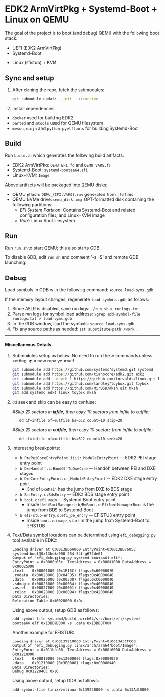 # EDK2 ArmVirtPkg + Systemd-Boot + Linux on QEMU

The goal of the project is to boot (and debug) QEMU with the following boot stack:

- UEFI (EDK2 ArmVirtPkg)
- Systemd-Boot
* Linux (efistub) + KVM

## Sync and setup
1. After cloning the repo, fetch the submodules:

    ```sh
    git submodule update --init --recursive
    ```

1. Install dependencies
* `docker` used for building EDK2
* `parted` and `mtools` used for QEMU filesystem
* `meson`, `ninja` and `python-pyelftools` for building Systemd-Boot

## Build
Run `build.sh` which generates the following build artifacts:

* EDK2 ArmVirtPkg: `QEMU_EFI.fd` and `QEMU_VARS.fd`
* Systemd-Boot: `systemd-bootaa64.efi`
* Linux+KVM: `Image`

Above artifacts will be packaged into QEMU disks:

* QEMU pflash: `QEMU_{EFI,VARS}.raw` generated from `.fd` files
* QEMU NVMe drive: `qemu_disk.img`; GPT-formatted disk containing the following partitions:
  * _EFI System Partition_: Contains Systemd-Boot and related configuration files, and Linux+KVM image
  * _Root_: Linux Root filesystem

## Run
Run `run.sh` to start QEMU; this also starts GDB.

To disable GDB, edit `run.sh` and comment '-s -S' and remote GDB launching.

## Debug
Load symbols in GDB with the following command: `source load-syms.gdb`

If the memory layout changes, regenerate `load-symbols.gdb` as follows:

1. Since ASLR is disabled, save run logs: `./run.sh > runlogs.txt`
1. Parse run logs for symbol load address: `\grep add-symbol-file runlogs.txt > load-syms.gdb`
1. In the GDB window, load the symbols: `source load-syms.gdb`
1. Fix any source paths as needed: `set substitute-path /work .`

---

#### Miscellaneous Details

1. Submodules setup as below. No need to run these commands unless setting up a new repo yourself.

    ```sh
    git submodule add https://github.com/systemd/systemd.git systemd
    git submodule add https://github.com/tianocore/edk2.git edk2
    git submodule add --depth 1 https://github.com/torvalds/linux.git linux
    git submodule add https://github.com/landley/toybox.git toybox
    git submodule add https://github.com/MirBSD/mksh.git mksh
    git add systemd edk2 linux toybox mksh
    ```

1. `dd` seek and skip can be easy to confuse:

   _#Skip 20 sectors in **infile**, then copy 10 sectors from infile to outfile:_

    ```sh
       dd if=infile of=outfile bs=512 count=10 skip=20
    ```

   _#Skip 20 sectors in **outfile**, then copy 10 sectors from infile to outfile:_

    ```sh
       dd if=infile of=outfile bs=512 count=10 seek=20
    ```

1. Interesting breakpoints:

   * `b PrePeiCoreEntryPoint.iiii:_ModuleEntryPoint` -- EDK2 PEI stage entry point
   * `b DxeHandoff.c:HandOffToDxeCore` -- Handoff between PEI and DXE stages
   * `b DxeCoreEntryPoint.c:_ModuleEntryPoint` -- EDK2 DXE stage entry point
     * End of `DxeMain` has the jump from DXE to BDS stage
   * `b BdsEntry.c:BdsEntry` -- EDK2 BDS stage entry point
   * `b boot.c:efi_main` -- Systemd-Boot entry point
     * Inside `UefiBootManagerLib/BmBoot.c:EfiBootManagerBoot` is the jump from BDS to Systemd-Boot
   * `b efi-stub-entry.c:efi_pe_entry` -- EFISTUB entry point
     * Inside `boot.c:image_start` is the jump from Systemd-Boot to EFISTUB

1. Text/Data symbol locations can be determined using `efi_debugging.py` tool available in EDK2:

       Loading driver at 0x0013BD6A000 EntryPoint=0x0013BD7605C
       systemd-boot@0x13bd6a000 254-546-g672de61
       Output of "efi_debugging.py systemd-bootaa64.efi":
       EntryPoint = 0x0000c05c  TextAddress = 0x00001000 DataAddress = 0x00025000
       .text    0x00001000 (0x1E15C) flags:0x60000020
       .rodata  0x00020000 (0x04FD5) flags:0x40000040
       .data    0x00025000 (0x003D0) flags:0xC0000040
       .sdmagic 0x00026000 (0x00034) flags:0x40000040
       .osrel   0x00027000 (0x00051) flags:0x40000040
       .reloc   0x00028000 (0x00094) flags:0x42000040
       Data Directories:
       Relocation Table 0x00028000 0x94

    Using above output, setup GDB as follows:

   `add-symbol-file systemd/build_aarch64/src/boot/efi/systemd-bootaa64.elf 0x13BD6B000 -s .data 0x13BD8F000`

    Another example for EFISTUB:

       Loading driver at 0x00139210000 EntryPoint=0x0013A3CFC80
       Output of "efi_debugging.py linux/arch/arm64/boot/Image":
       EntryPoint = 0x011bfc80  TextAddress = 0x00010000 DataAddress = 0x01210000
       .text    0x00010000 (0x1200000) flags:0x60000020
       .data    0x01210000 (0x3E0000) flags:0xC0000040
       Data Directories:
       Debug 0x0122040C 0x1C

    Using above output, setup GDB as follows:

   `add-symbol-file linux/vmlinux 0x139220000 -s .data 0x13A420000`
